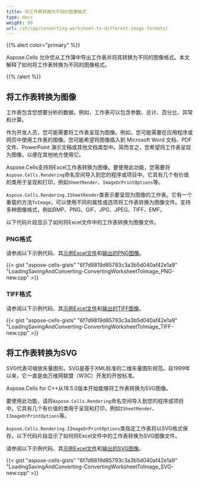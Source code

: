 ```yaml
---
title: 将工作表转换为不同的图像格式
type: docs
weight: 90
url: /zh/cpp/converting-worksheet-to-different-image-formats/
---
```


{{% alert color="primary" %}} 

Aspose.Cells 允许您从工作簿中导出工作表并将其转换为不同的图像格式。本文解释了如何将工作表转换为不同的图像格式。

{{% /alert %}} 
## **将工作表转换为图像**
工作表包含您想要分析的数据。例如，工作表可以包含参数、总计、百分比、异常和计算。

作为开发人员，您可能需要将工作表呈现为图像。例如，您可能需要在应用程序或网页中使用工作表的图像。您可能希望将图像插入到 Microsoft Word 文档、PDF 文件、PowerPoint 演示文稿或其他文档类型中。简而言之，您希望将工作表呈现为图像，以便在其他地方使用它。

Aspose.Cells支持将Excel工作表转换为图像。要使用此功能，您需要将`Aspose.Cells.Rendering`命名空间导入到您的程序或项目中。它具有几个有价值的类用于呈现和打印，例如`SheetRender`、`ImageOrPrintOptions`等。

`Aspose.Cells.Rendering.ISheetRender`类表示要呈现为图像的工作表。它有一个重载的方法`ToImage`，可以使用不同的属性或选项将工作表转换为图像文件。支持多种图像格式，例如BMP、PNG、GIF、JPG、JPEG、TIFF、EMF。

以下代码片段显示了如何将Excel文件中的工作表转换为图像文件。
### **PNG格式**
请参阅以下示例代码、其[示例Excel文件](67338402.xlsx)和[输出的PNG图像](67338401.zip)。

{{< gist "aspose-cells-gists" "6f7d9819d85793c3a3b5d040af42e1a9" "LoadingSavingAndConverting-ConvertingWorksheetToImage_PNG-new.cpp" >}}

### **TIFF格式**
请参阅以下示例代码、其[示例Excel文件](67338402.xlsx)和[输出的TIFF图像](67338419.zip)。

{{< gist "aspose-cells-gists" "6f7d9819d85793c3a3b5d040af42e1a9" "LoadingSavingAndConverting-ConvertingWorksheetToImage_TIFF-new.cpp" >}}

## **将工作表转换为SVG**
SVG代表可缩放矢量图形。SVG是基于XML标准的二维矢量图形规范。自1999年以来，它一直是由万维网联盟（W3C）开发的开放标准。

Aspose.Cells for C++从18.5.0版本开始能够将工作表转换为SVG图像。

要使用此功能，请将`Aspose.Cells.Rendering`命名空间导入到您的程序或项目中。它具有几个有价值的类用于呈现和打印，例如`ISheetRender`、`IImageOrPrintOptions`等。

`Aspose.Cells.Rendering.IImageOrPrintOptions`类指定工作表将以SVG格式保存。以下代码片段显示了如何将Excel文件中的工作表转换为SVG图像文件。

请参阅以下示例代码、其[示例Excel文件](67338402.xlsx)和[输出的SVG图像](67338403.zip)。

{{< gist "aspose-cells-gists" "6f7d9819d85793c3a3b5d040af42e1a9" "LoadingSavingAndConverting-ConvertingWorksheetToImage_SVG-new.cpp" >}}
